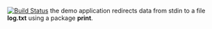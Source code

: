[![Build Status](https://travis-ci.org/rtv22/lab10.svg?branch=master)](https://travis-ci.org/rtv22/lab10)
the demo application redirects data from stdin to a file **log.txt** using a package **print**.
